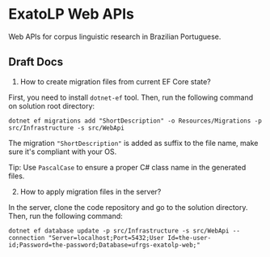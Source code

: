 # ExatoLP Web APIs

Web APIs for corpus linguistic research in Brazilian Portuguese.

## Draft Docs

1. How to create migration files from current EF Core state?

First, you need to install `dotnet-ef` tool. Then, run the following command on solution root directory:

```shell
dotnet ef migrations add "ShortDescription" -o Resources/Migrations -p src/Infrastructure -s src/WebApi
```

The migration `"ShortDescription"` is added as suffix to the file name, make sure it's compliant with your OS.

Tip: Use `PascalCase` to ensure a proper C# class name in the generated files.

2. How to apply migration files in the server?

In the server, clone the code repository and go to the solution directory. Then, run the following command:

```shell
dotnet ef database update -p src/Infrastructure -s src/WebApi --connection "Server=localhost;Port=5432;User Id=the-user-id;Password=the-password;Database=ufrgs-exatolp-web;"
```
